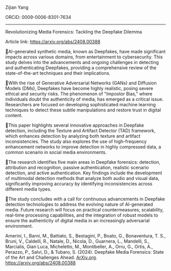 Zijian Yang

ORCiD: 0009-0006-8301-7634

------

Revolutionizing Media Forensics: Tackling the Deepfake Dilemma

Article link: https://arxiv.org/abs/2408.00388

📌AI-generated synthetic media, known as Deepfakes, have made significant impacts across various domains, from entertainment to cybersecurity. This study delves into the advancements and ongoing challenges in detecting and authenticating Deepfakes, providing a comprehensive review of the state-of-the-art techniques and their implications.

🔹With the rise of Generative Adversarial Networks (GANs) and Diffusion Models (DMs), Deepfakes have become highly realistic, posing severe ethical and security risks. The phenomenon of "Impostor Bias," where individuals doubt the authenticity of media, has emerged as a critical issue. Researchers are focused on developing sophisticated machine learning techniques to detect these subtle manipulations and restore trust in digital content.

🔹This paper highlights several innovative approaches in Deepfake detection, including the Texture and Artifact Detector (TAD) framework, which enhances detection by analyzing both texture and artifact inconsistencies. The study also explores the use of high-frequency enhancement networks to improve detection in highly compressed data, a common scenario in social media environments.

🔹The research identifies five main areas in Deepfake forensics: detection, attribution and recognition, passive authentication, realistic scenario detection, and active authentication. Key findings include the development of multimodal detection methods that analyze both audio and visual data, significantly improving accuracy by identifying inconsistencies across different media types.

🔹The study concludes with a call for continuous advancements in Deepfake detection technologies to address the evolving nature of AI-generated media. Future research will focus on practical countermeasures, scalability, real-time processing capabilities, and the integration of robust models to ensure the authenticity of digital media in an increasingly adversarial environment.

Amerini, I., Barni, M., Battiato, S., Bestagini, P., Boato, G., Bonaventura, T. S., Bruni, V., Caldelli, R., Natale, D., Nicola, D., Guarnera, L., Mandelli, S., Marcialis, Gian Luca, Micheletto, M., Montibeller, A., Orru, G., Ortis, A., Perazzo, P., Salvi, D., & Tubaro, S. (2024). Deepfake Media Forensics: State of the Art and Challenges Ahead. [ArXiv.org](http://ArXiv.org). https://arxiv.org/abs/2408.00388